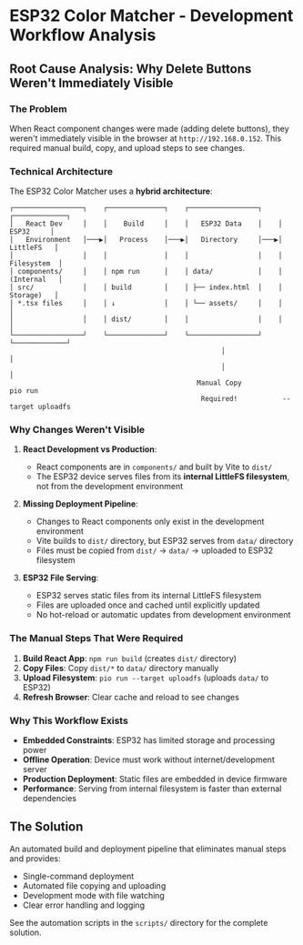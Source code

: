 # ESP32 Color Matcher - Development Workflow Analysis

## Root Cause Analysis: Why Delete Buttons Weren't Immediately Visible

### The Problem
When React component changes were made (adding delete buttons), they weren't immediately visible in the browser at `http://192.168.0.152`. This required manual build, copy, and upload steps to see changes.

### Technical Architecture
The ESP32 Color Matcher uses a **hybrid architecture**:

```
┌─────────────────┐    ┌──────────────┐    ┌─────────────────┐    ┌─────────────┐
│   React Dev     │    │    Build     │    │   ESP32 Data    │    │   ESP32     │
│   Environment   │───▶│   Process    │───▶│   Directory     │───▶│  LittleFS   │
│                 │    │              │    │                 │    │ Filesystem  │
│ components/     │    │ npm run      │    │ data/           │    │ (Internal   │
│ src/            │    │ build        │    │ ├── index.html  │    │  Storage)   │
│ *.tsx files     │    │ ↓            │    │ └── assets/     │    │             │
│                 │    │ dist/        │    │                 │    │             │
└─────────────────┘    └──────────────┘    └─────────────────┘    └─────────────┘
                                                    │                      │
                                                    │                      │
                                              Manual Copy            pio run
                                               Required!           --target uploadfs
```

### Why Changes Weren't Visible

1. **React Development vs Production**: 
   - React components are in `components/` and built by Vite to `dist/`
   - The ESP32 device serves files from its **internal LittleFS filesystem**, not from the development environment

2. **Missing Deployment Pipeline**:
   - Changes to React components only exist in the development environment
   - Vite builds to `dist/` directory, but ESP32 serves from `data/` directory
   - Files must be copied from `dist/` → `data/` → uploaded to ESP32 filesystem

3. **ESP32 File Serving**:
   - ESP32 serves static files from its internal LittleFS filesystem
   - Files are uploaded once and cached until explicitly updated
   - No hot-reload or automatic updates from development environment

### The Manual Steps That Were Required

1. **Build React App**: `npm run build` (creates `dist/` directory)
2. **Copy Files**: Copy `dist/*` to `data/` directory manually
3. **Upload Filesystem**: `pio run --target uploadfs` (uploads `data/` to ESP32)
4. **Refresh Browser**: Clear cache and reload to see changes

### Why This Workflow Exists

- **Embedded Constraints**: ESP32 has limited storage and processing power
- **Offline Operation**: Device must work without internet/development server
- **Production Deployment**: Static files are embedded in device firmware
- **Performance**: Serving from internal filesystem is faster than external dependencies

## The Solution

An automated build and deployment pipeline that eliminates manual steps and provides:
- Single-command deployment
- Automated file copying and uploading
- Development mode with file watching
- Clear error handling and logging

See the automation scripts in the `scripts/` directory for the complete solution.
